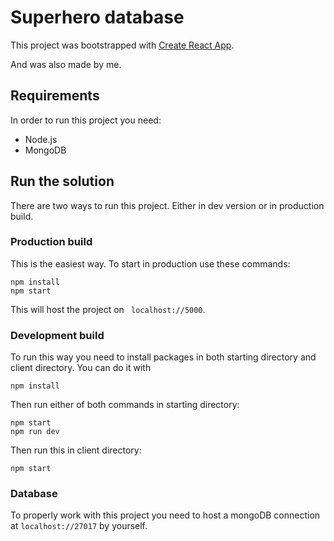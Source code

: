 # Superhero database

This project was bootstrapped with [Create React App](https://github.com/facebook/create-react-app).

And was also made by me.

## Requirements

In order to run this project you need:

- Node.js
- MongoDB

## Run the solution

There are two ways to run this project. Either in dev version or in production build.

### Production build

This is the easiest way. To start in production use these commands:

```
npm install
npm start
```

This will host the project on ` localhost://5000`.

### Development build

To run this way you need to install packages in both starting directory and client directory. You can do it with
```
npm install
```

Then run either of both commands in starting directory:
```
npm start
npm run dev
```
Then run this in client directory:
```
npm start
```

### Database

To properly work with this project you need to host a mongoDB connection at `localhost://27017` by yourself.